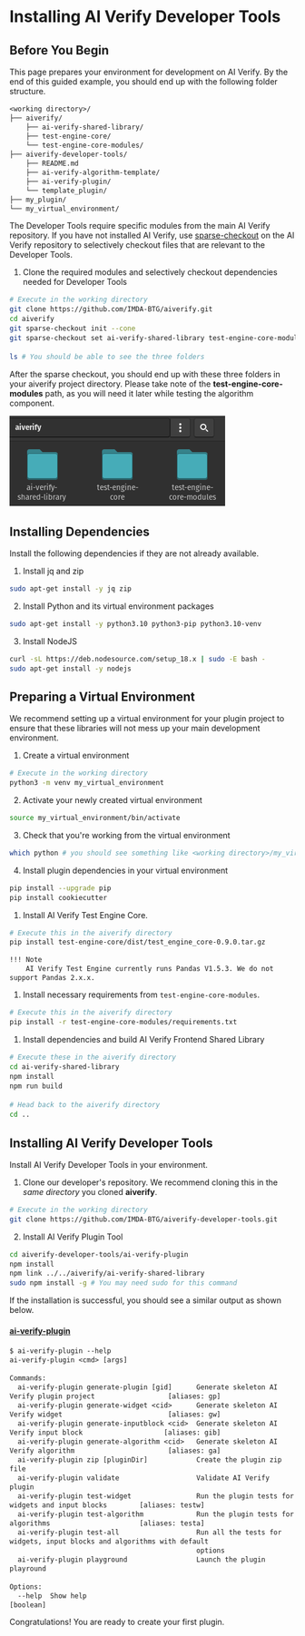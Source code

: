 # Installing AI Verify Developer Tools

## Before You Begin 

This page prepares your environment for development on AI Verify. By the end of this guided example, you should end up with the following folder structure.

```
<working directory>/
├── aiverify/
    ├── ai-verify-shared-library/
    ├── test-engine-core/
    └── test-engine-core-modules/
├── aiverify-developer-tools/
    ├── README.md
    ├── ai-verify-algorithm-template/
    ├── ai-verify-plugin/
    └── template_plugin/
├── my_plugin/
└── my_virtual_environment/

```
The Developer Tools require specific modules from the main AI Verify repository. If you have not installed AI Verify, use [sparse-checkout](https://git-scm.com/docs/git-sparse-checkout) on the AI Verify repository to selectively checkout files that are relevant to the Developer Tools.

1. Clone the required modules and selectively checkout dependencies needed for Developer Tools
```bash
# Execute in the working directory
git clone https://github.com/IMDA-BTG/aiverify.git
cd aiverify
git sparse-checkout init --cone
git sparse-checkout set ai-verify-shared-library test-engine-core-modules test-engine-core

ls # You should be able to see the three folders
```

After the sparse checkout, you should end up with these three folders in your aiverify project directory. Please take note of the **test-engine-core-modules** path, as you will need it later while testing the algorithm component. 

![Sparse Checkout Folders](../images/sparse_checkout_folders.png)

## Installing Dependencies

Install the following dependencies if they are not already available.

1. Install jq and zip
```bash
sudo apt-get install -y jq zip
```

2. Install Python and its virtual environment packages
```bash
sudo apt-get install -y python3.10 python3-pip python3.10-venv
```

3. Install NodeJS
```bash
curl -sL https://deb.nodesource.com/setup_18.x | sudo -E bash -
sudo apt-get install -y nodejs
```

## Preparing a Virtual Environment

We recommend setting up a virtual environment for your plugin project to ensure that these libraries will not mess up your main development environment.

1. Create a virtual environment
```bash
# Execute in the working directory
python3 -m venv my_virtual_environment
```

2. Activate your newly created virtual environment
```bash
source my_virtual_environment/bin/activate
```

3. Check that you're working from the virtual environment
```bash
which python # you should see something like <working directory>/my_virtual_environment/bin/python
```

4. Install plugin dependencies in your virtual environment
```bash
pip install --upgrade pip
pip install cookiecutter
```

1. Install AI Verify Test Engine Core.
```bash
# Execute this in the aiverify directory
pip install test-engine-core/dist/test_engine_core-0.9.0.tar.gz
```

    !!! Note 
        AI Verify Test Engine currently runs Pandas V1.5.3. We do not support Pandas 2.x.x.

1. Install necessary requirements from `test-engine-core-modules`.
```bash
# Execute this in the aiverify directory
pip install -r test-engine-core-modules/requirements.txt
```

1. Install dependencies and build AI Verify Frontend Shared Library
```bash
# Execute these in the aiverify directory
cd ai-verify-shared-library
npm install
npm run build

# Head back to the aiverify directory
cd ..
```

## Installing AI Verify Developer Tools

Install AI Verify Developer Tools in your environment.

1. Clone our developer's repository. We recommend cloning this in the *same directory* you cloned **aiverify**.
```bash
# Execute in the working directory
git clone https://github.com/IMDA-BTG/aiverify-developer-tools.git
```

2. Install AI Verify Plugin Tool
```bash
cd aiverify-developer-tools/ai-verify-plugin
npm install
npm link ../../aiverify/ai-verify-shared-library
sudo npm install -g # You may need sudo for this command
```

If the installation is successful, you should see a similar output as shown below.
#### [ai-verify-plugin](../plugins/Plugin_Tool.md)
```
$ ai-verify-plugin --help
ai-verify-plugin <cmd> [args]

Commands:
  ai-verify-plugin generate-plugin [gid]      Generate skeleton AI Verify plugin project                  [aliases: gp]
  ai-verify-plugin generate-widget <cid>      Generate skeleton AI Verify widget                          [aliases: gw]
  ai-verify-plugin generate-inputblock <cid>  Generate skeleton AI Verify input block                    [aliases: gib]
  ai-verify-plugin generate-algorithm <cid>   Generate skeleton AI Verify algorithm                       [aliases: ga]
  ai-verify-plugin zip [pluginDir]            Create the plugin zip file
  ai-verify-plugin validate                   Validate AI Verify plugin
  ai-verify-plugin test-widget                Run the plugin tests for widgets and input blocks        [aliases: testw]
  ai-verify-plugin test-algorithm             Run the plugin tests for algorithms                      [aliases: testa]
  ai-verify-plugin test-all                   Run all the tests for widgets, input blocks and algorithms with default
                                              options
  ai-verify-plugin playground                 Launch the plugin playround

Options:
  --help  Show help                                                                                           [boolean]
```
Congratulations! You are ready to create your first plugin.